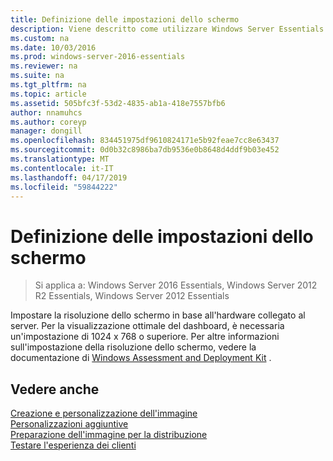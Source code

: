 ```yaml
---
title: Definizione delle impostazioni dello schermo
description: Viene descritto come utilizzare Windows Server Essentials
ms.custom: na
ms.date: 10/03/2016
ms.prod: windows-server-2016-essentials
ms.reviewer: na
ms.suite: na
ms.tgt_pltfrm: na
ms.topic: article
ms.assetid: 505bfc3f-53d2-4835-ab1a-418e7557bfb6
author: nnamuhcs
ms.author: coreyp
manager: dongill
ms.openlocfilehash: 834451975df9610824171e5b92feae7cc8e63437
ms.sourcegitcommit: 0d0b32c8986ba7db9536e0b8648d4ddf9b03e452
ms.translationtype: MT
ms.contentlocale: it-IT
ms.lasthandoff: 04/17/2019
ms.locfileid: "59844222"
---
```

# <a name="define-display-settings"></a>Definizione delle impostazioni dello schermo

>Si applica a: Windows Server 2016 Essentials, Windows Server 2012 R2 Essentials, Windows Server 2012 Essentials

Impostare la risoluzione dello schermo in base all'hardware collegato al server. Per la visualizzazione ottimale del dashboard, è necessaria un'impostazione di 1024 x 768 o superiore. Per altre informazioni sull'impostazione della risoluzione dello schermo, vedere la documentazione di [Windows Assessment and Deployment Kit](https://go.microsoft.com/fwlink/?LinkId=248694) .  
  
## <a name="see-also"></a>Vedere anche  
 [Creazione e personalizzazione dell'immagine](Creating-and-Customizing-the-Image.md)   
 [Personalizzazioni aggiuntive](Additional-Customizations.md)   
 [Preparazione dell'immagine per la distribuzione](Preparing-the-Image-for-Deployment.md)   
 [Testare l'esperienza dei clienti](Testing-the-Customer-Experience.md)